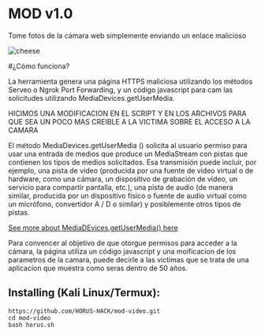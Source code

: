 # MOD v1.0
Tome fotos de la cámara web simplemente enviando un enlace malicioso

![cheese](https://i.ibb.co/X2QK7zQ/21.gif)

#¿Cómo funciona?
<p>La herramienta genera una página HTTPS maliciosa utilizando los métodos Serveo o Ngrok Port Forwarding, y un código javascript para cam las solicitudes utilizando MediaDevices.getUserMedia. </p>

</p>HICIMOS UNA MODIFICACION EN EL SCRIPT Y EN LOS ARCHIVOS PARA QUE SEA UN POCO MAS CREIBLE A LA VICTIMA SOBRE EL ACCESO A LA CAMARA</p>

<p>El método MediaDevices.getUserMedia () solicita al usuario permiso para usar una entrada de medios que produce un MediaStream con pistas que contienen los tipos de medios solicitados. Esa transmisión puede incluir, por ejemplo, una pista de video (producida por una fuente de video virtual o de hardware, como una cámara, un dispositivo de grabación de video, un servicio para compartir pantalla, etc.), una pista de audio (de manera similar, producida por un dispositivo físico o fuente de audio virtual como un micrófono, convertidor A / D o similar) y posiblemente otros tipos de pistas. </p>

[See more about MediaDEvices.getUserMedia() here](https://developer.mozilla.org/en-US/docs/Web/API/MediaDevices/getUserMedia)
<p> Para convencer al objetivo de que otorgue permisos para acceder a la cámara, la página utiliza un código javascript y una moificacion de los parametros de la camara, puede decirle a las victimas que se trata de una aplicacion que muestra como seras dentro de 50 años.</p>

## Installing (Kali Linux/Termux):

```
https://github.com/HORUS-HACK/mod-video.git
cd mod-video
bash horus.sh
```


